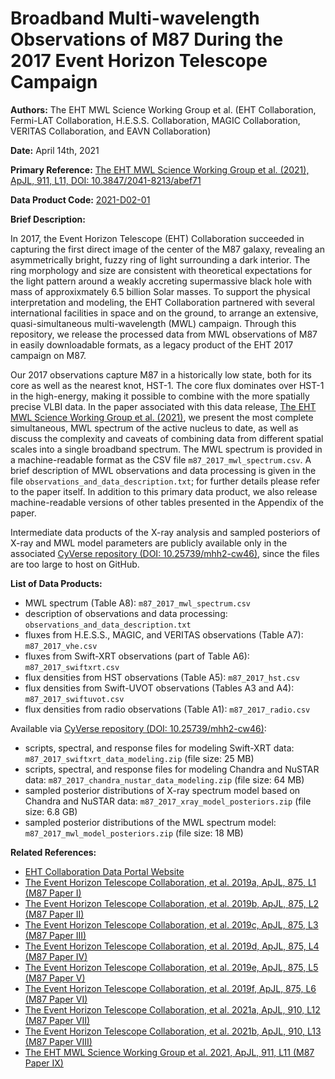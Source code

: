 # Broadband Multi-wavelength Observations of M87 During the 2017 Event Horizon Telescope Campaign

**Authors:** The EHT MWL Science Working Group et al. (EHT Collaboration, Fermi-LAT Collaboration, H.E.S.S. Collaboration, MAGIC Collaboration, VERITAS Collaboration, and EAVN Collaboration)

**Date:** April 14th, 2021

**Primary Reference:** [The EHT MWL Science Working Group et al. (2021), ApJL, 911, L11, DOI: 10.3847/2041-8213/abef71](https://doi.org/10.3847/2041-8213/abef71)

**Data Product Code:** [2021-D02-01](https://eventhorizontelescope.org/for-astronomers/data)

**Brief Description:**

In 2017, the Event Horizon Telescope (EHT) Collaboration succeeded in capturing the first direct image of the center of the M87 galaxy, revealing an asymmetrically bright, fuzzy ring of light surrounding a dark interior. The ring morphology and size are consistent with theoretical expectations for the light pattern around a weakly accreting supermassive black hole with mass of approxixmately 6.5 billion Solar masses. To support the physical interpretation and modeling, the EHT Collaboration partnered with several international facilities in space and on the ground, to arrange an extensive, quasi-simultaneous multi-wavelength (MWL) campaign. Through this repository, we release the processed data from MWL observations of M87 in easily downloadable formats, as a legacy product of the EHT 2017 campaign on M87.

Our 2017 observations capture M87 in a historically low state, both for its core as well as the nearest knot, HST-1. The core flux dominates over HST-1 in the high-energy, making it possible to combine with the more spatially precise VLBI data. In the paper associated with this data release, [The EHT MWL Science Working Group et al. (2021)](https://doi.org/10.3847/2041-8213/abef71), we present the most complete simultaneous, MWL spectrum of the active nucleus to date, as well as discuss the complexity and caveats of combining data from different spatial scales into a single broadband spectrum. The MWL spectrum is provided in a machine-readable format as the CSV file `m87_2017_mwl_spectrum.csv`. A brief description of MWL observations and data processing is given in the file `observations_and_data_description.txt`; for further details please refer to the paper itself. In addition to this primary data product, we also release machine-readable versions of other tables presented in the Appendix of the paper.

Intermediate data products of the X-ray analysis and sampled posteriors of X-ray and MWL model parameters are publicly available only in the associated [CyVerse repository (DOI: 10.25739/mhh2-cw46)](https://datacommons.cyverse.org/browse/iplant/home/shared/commons_repo/curated/EHTC_M87mwl2017_Apr2021), since the files are too large to host on GitHub.

**List of Data Products:**

- MWL spectrum (Table A8): `m87_2017_mwl_spectrum.csv`
- description of observations and data processing: `observations_and_data_description.txt`
- fluxes from H.E.S.S., MAGIC, and VERITAS observations (Table A7): `m87_2017_vhe.csv`
- fluxes from Swift-XRT observations (part of Table A6): `m87_2017_swiftxrt.csv`
- flux densities from HST observations (Table A5): `m87_2017_hst.csv`
- flux densities from Swift-UVOT observations (Tables A3 and A4): `m87_2017_swiftuvot.csv`
- flux densities from radio observations (Table A1): `m87_2017_radio.csv`

Available via [CyVerse repository (DOI: 10.25739/mhh2-cw46)](https://datacommons.cyverse.org/browse/iplant/home/shared/commons_repo/curated/EHTC_M87mwl2017_Apr2021):
- scripts, spectral, and response files for modeling Swift-XRT data: `m87_2017_swiftxrt_data_modeling.zip` (file size: 25 MB)
- scripts, spectral, and response files for modeling Chandra and NuSTAR data: `m87_2017_chandra_nustar_data_modeling.zip` (file size: 64 MB)
- sampled posterior distributions of X-ray spectrum model based on Chandra and NuSTAR data: `m87_2017_xray_model_posteriors.zip` (file size: 6.8 GB)
- sampled posterior distributions of the MWL spectrum model: `m87_2017_mwl_model_posteriors.zip` (file size: 18 MB)

**Related References:**

- [EHT Collaboration Data Portal Website](https://eventhorizontelescope.org/for-astronomers/data)
- [The Event Horizon Telescope Collaboration, et al. 2019a, ApJL, 875, L1 (M87 Paper I)](https://doi.org/10.3847/2041-8213/ab0ec7)
- [The Event Horizon Telescope Collaboration, et al. 2019b, ApJL, 875, L2 (M87 Paper II)](https://doi.org/10.3847/2041-8213/ab0c96)
- [The Event Horizon Telescope Collaboration, et al. 2019c, ApJL, 875, L3 (M87 Paper III)](https://doi.org/10.3847/2041-8213/ab0c57)
- [The Event Horizon Telescope Collaboration, et al. 2019d, ApJL, 875, L4 (M87 Paper IV)](https://doi.org/10.3847/2041-8213/ab0e85)
- [The Event Horizon Telescope Collaboration, et al. 2019e, ApJL, 875, L5 (M87 Paper V)](https://doi.org/10.3847/2041-8213/ab0f43)
- [The Event Horizon Telescope Collaboration, et al. 2019f, ApJL, 875, L6 (M87 Paper VI)](https://doi.org/10.3847/2041-8213/ab1141)
- [The Event Horizon Telescope Collaboration, et al. 2021a, ApJL, 910, L12 (M87 Paper VII)](https://doi.org/10.3847/2041-8213/abe71d)
- [The Event Horizon Telescope Collaboration, et al. 2021b, ApJL, 910, L13 (M87 Paper VIII)](https://doi.org/10.3847/2041-8213/abe4de)
- [The EHT MWL Science Working Group et al. 2021, ApJL, 911, L11 (M87 Paper IX)](https://doi.org/10.3847/2041-8213/abef71)

